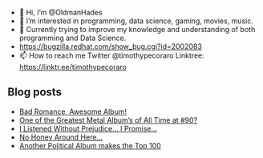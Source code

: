 - 👋 Hi, I’m @OldmanHades
- 👀 I’m interested in programming, data science, gaming, movies, music.
- 🌱 Currently trying to improve my knowledge and understanding of both programming and Data Science.
- https://bugzilla.redhat.com/show_bug.cgi?id=2002083
- 📫 How to reach me Twitter @timothypecoraro
Linktree: https://linktr.ee/timothypecoraro

## Blog posts
<!-- BLOG-POST-LIST:START -->
- [Bad Romance, Awesome Album!](https://medium.com/@timothypecoraro/bad-romance-awesome-album-1594fd1775c5?source=rss-5097f5c9b801------2)
- [One of the Greatest Metal Album’s of All Time at #90?](https://medium.com/@timothypecoraro/one-of-the-greatest-metal-albums-of-all-time-at-90-acff614659fe?source=rss-5097f5c9b801------2)
- [I Listened Without Prejudice… I Promise…](https://medium.com/@timothypecoraro/i-listened-without-prejudice-i-promise-4282c3ceb6ff?source=rss-5097f5c9b801------2)
- [No Honey Around Here…](https://medium.com/@timothypecoraro/no-honey-around-here-5413466c957f?source=rss-5097f5c9b801------2)
- [Another Political Album makes the Top 100](https://medium.com/@timothypecoraro/another-political-album-makes-the-top-100-c784e40da58d?source=rss-5097f5c9b801------2)
<!-- BLOG-POST-LIST:END -->
